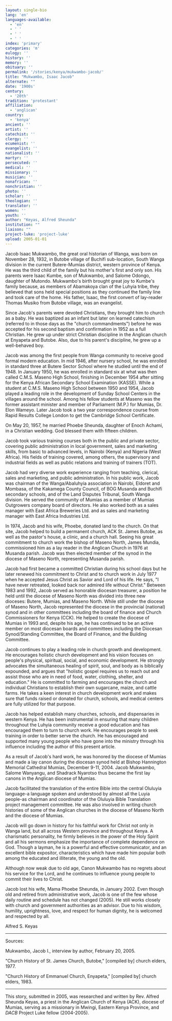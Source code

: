 ```yaml
---
layout: single-bio
lang: 'en'
languages-available:
  - 'en'
  - ' '
  - ' '
  - ' '
index: 'primary'
categories: 'm'
eulogy: ''
history: ''
memory: ''
obituary: ''
permalink: '/stories/kenya/mukwambo-jacob/'
title: "Mukwambo, Isaac Jacob"
alternate: ""
date: '1900s'
century:
  - '20th'
tradition: 'protestant'
affiliation:
  - 'anglican'
country:
  - 'kenya'
ancient: ''
artist: ''
catechist: ''
clergy: ''
ecumenist: ''
evangelist: ''
nationalist: ''
martyr: ''
persecuted: ''
medical: ''
missionary: ''
musician: ''
nonafrican: ''
nonchristian: ''
photo: ''
scholar: ''
theologian: ''
translator: ''
women: ''
youth: ''
author: "Keyas, Alfred Sheunda"
institution: ""
liaison: ""
project-luke: 'project-luke'
upload: 2005-01-01
---
```




Jacob Isaac Mukwambo, the great oral historian of Wanga, was born on November 28, 1932, in Butobe village of Buchifi sub-location, South Wanga division in the current Butere-Mumias district, western province of Kenya. He was the third child of the family but his mother's first and only son. His parents were Isaac Kumbe, son of Mukwambo, and Salome Odongo, daughter of Mutondo. Mukwambo's birth brought great joy to Kumbe's family because, as members of Abamakoya clan of the Luhyia tribe, they believed that sons held special positions as they continued the family line and took care of the home. His father, Isaac, the first convert of lay-reader Thomas Musiko from Butobe village, was an evangelist.

Since Jacob's parents were devoted Christians, they brought him to church as a baby. He was baptized as an infant but later on learned catechism (referred to in those days as the "church commandments") before he was accepted for his second baptism and confirmation in 1952 as a full Christian. He grew up under strict Christian discipline in the Anglican church at Enyapeta and Butobe. Also, due to his parent's discipline, he grew up a well-behaved boy.

Jacob was among the first people from Wanga community to receive good formal modern education. In mid 1946, after nursery school, he was enrolled in standard three at Butere Sector School where he studied until the end of 1948. In January 1950, he was enrolled in standard six at what was then called C.M.S. Maseno High School, finishing in December 1954 after sitting for the Kenya African Secondary School Examination (KASSE). While a student at C.M.S. Maseno High School between 1950 and 1954, Jacob played a leading role in the development of Sunday School Centers in the villages around the school. Among his fellow students at Maseno was the former assistant minister and member of Parliament (M.P.) for Mumias, Dr. Elon Wameyo. Later Jacob took a two year correspondence course from Rapid Results College London to get the Cambridge School Certificate.

On May 20, 1957, he married Phoebe Sheunda, daughter of Enoch Achami, in a Christian wedding. God blessed them with fifteen children.

Jacob took various training courses both in the public and private sector, covering public administration in local government, sales and marketing skills, from basic to advanced levels, in Nairobi (Kenya) and Nigeria (West Africa). His fields of training covered, among others, the supervisory and industrial fields as well as public relations and training of trainers (TOT).

Jacob had very diverse work experience ranging from teaching, clerical, sales and marketing, and public administration. In his public work, Jacob was chairman of the Wanga/Abaluhyia association in Nairobi, Eldoret and Mombasa, of the Kakamega County Council, of BOG Musanda and Buchifi secondary schools, and of the Land Disputes Tribunal, South Wanga division. He served the community of Mumias as a member of Mumias Outgrowers company board of directors. He also worked both as a sales manager with East Africa Breweries Ltd. and as sales and marketing manager with East Africa Industries Ltd.

In 1974, Jacob and his wife, Phoebe, donated land to the church. On that site, Jacob helped to build a permanent church, ACK St. James Butobe, as well as the pastor's house, a clinic, and a church hall. Seeing his great commitment to church work the bishop of Maseno North, James Mundia, commissioned him as a lay reader in the Anglican Church in 1976 at Musanda parish. Jacob was then elected member of the synod in the diocese of Maseno North, representing Musanda parish.

Jacob had first became a committed Christian during his school days but he later renewed his commitment to Christ and to church work in July 1977 when he accepted Jesus Christ as Savior and Lord of his life. He says, "I have never retreated, looked back nor admired life without Christ." Between 1983 and 1992, Jacob served as honorable diocesan treasurer, a position he held until the diocese of Maseno North was divided into three new dioceses: Butere, Mumias, and Maseno North. While still under the diocese of Maseno North, Jacob represented the diocese in the provincial (national) synod and in other committees including the board of finance and Church Commissioners for Kenya (CCK). He helped to create the diocese of Mumias in 1993 and, despite his age, he has continued to be an active member on most diocesan boards and committees including the Diocesan Synod/Standing Committee, the Board of Finance, and the Building Committee.

Jacob continues to play a leading role in church growth and development. He encourages holistic church development and his vision focuses on people's physical, spiritual, social, and economic development. He strongly advocates the simultaneous healing of spirit, soul, and body as is biblically expounded, and argues that "holistic gospel requires us to reach out and assist those who are in need of food, water, clothing, shelter, and education." He is committed to farming and encourages the church and individual Christians to establish their own sugarcane, maize, and cattle farms. He takes a keen interest in church development work and makes sure that funds raised or donated for church, schools, and medical centers are fully utilized for that purpose.

Jacob has helped establish many churches, schools, and dispensaries in western Kenya. He has been instrumental in ensuring that many children throughout the Luhyia community receive a good education and has encouraged them to turn to church work. He encourages people to seek training in order to better serve the church. He has encouraged and supported many young people who have gone into the ministry through his influence including the author of this present article.

As a result of Jacob's hard work, he was honored by the diocese of Mumias and made a lay canon during the diocesan synod held at Bishop Hannington Memorial Cathedral Mumias, December 9-11, 2004. Jacob Mukwambo, Salome Wanyangu, and Shadrack Nyarotso thus became the first lay canons in the Anglican diocese of Mumias.

Jacob facilitated the translation of the entire Bible into the central Oluluyia language-a language spoken and understood by almost all the Luyia people-as chairman and coordinator of the Oluluyia Bible Translation project management committee. He was also involved in writing church histories of some of the Anglican churches in the diocese of Maseno North and the diocese of Mumias.

Jacob will go down in history for his faithful work for Christ not only in Wanga land, but all across Western province and throughout Kenya. A charismatic personality, he firmly believes in the power of the Holy Spirit and all his sermons emphasize the importance of complete dependence on God. Though a layman, he is a powerful and effective communicator, and an excellent bible expositor, characteristics which have made him popular both among the educated and illiterate, the young and the old.

Although now weak due to old age, Canon Mukwambo has no regrets about his service for the Lord, and he continues to influence young people to commit their lives to Christ.

Jacob lost his wife, Mama Phoebe Sheunda, in January 2002. Even though old and retired from administrative work, Jacob is one of the few whose daily routine and schedule has not changed (2005). He still works closely with church and government authorities as an advisor. Due to his wisdom, humility, uprightness, love, and respect for human dignity, he is welcomed and respected by all.

Alfred S. Keyas

---

Sources:

Mukwambo, Jacob I., interview by author, February 20, 2005.

"Church History of St. James Church, Butobe," [compiled by] church elders, 1977.

"Church History of Emmanuel Church, Enyapeta," [compiled by] church elders, 1983.

---

This story, submitted in 2005, was researched and written by Rev. Alfred Sheunda Keyas, a priest in the Anglican Church of Kenya (ACK), diocese of Mumias, serving as a missionary in Mwingi, Eastern Kenya Province, and *DACB* Project Luke fellow (2004-2005).
